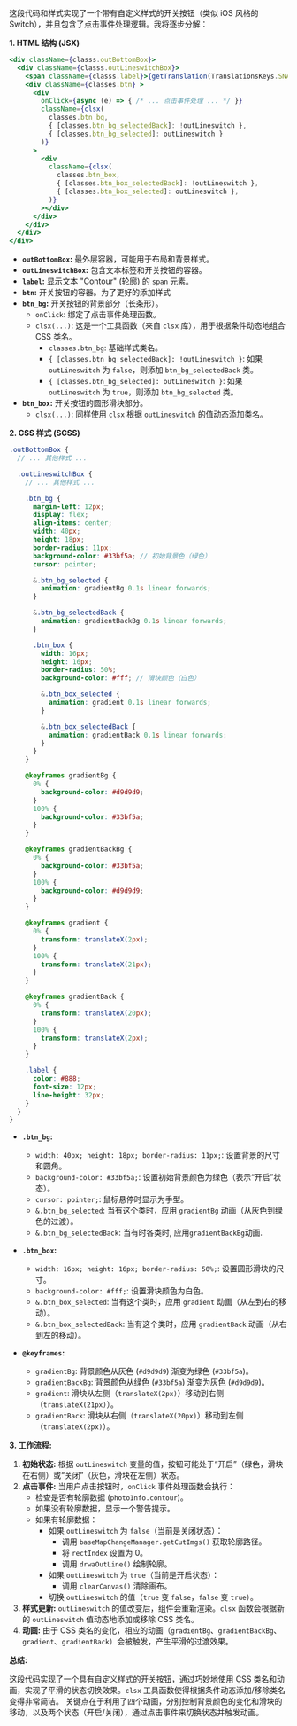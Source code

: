 这段代码和样式实现了一个带有自定义样式的开关按钮（类似 iOS 风格的 Switch），并且包含了点击事件处理逻辑。我将逐步分解：

**1. HTML 结构 (JSX)**

```jsx
<div className={classs.outBottomBox}>
  <div className={classs.outLineswitchBox}>
    <span className={classs.label}>{getTranslation(TranslationsKeys.SNAPSHOT_CONTOUR)}</span>
    <div className={classes.btn} >
      <div
        onClick={async (e) => { /* ... 点击事件处理 ... */ }}
        className={clsx(
          classes.btn_bg,
          { [classes.btn_bg_selectedBack]: !outLineswitch },
          { [classes.btn_bg_selected]: outLineswitch }
        )}
      >
        <div
          className={clsx(
            classes.btn_box,
            { [classes.btn_box_selectedBack]: !outLineswitch },
            { [classes.btn_box_selected]: outLineswitch },
          )}
        ></div>
      </div>
    </div>
  </div>
</div>
```

- **`outBottomBox`:**  最外层容器，可能用于布局和背景样式。
- **`outLineswitchBox`:**  包含文本标签和开关按钮的容器。
- **`label`:**  显示文本 "Contour" (轮廓) 的 `span` 元素。
- **`btn`:** 开关按钮的容器。为了更好的添加样式
- **`btn_bg`:**  开关按钮的背景部分（长条形）。
    -  `onClick`:  绑定了点击事件处理函数。
    -  `clsx(...)`:  这是一个工具函数（来自 `clsx` 库），用于根据条件动态地组合 CSS 类名。
        -  `classes.btn_bg`:  基础样式类名。
        -  `{ [classes.btn_bg_selectedBack]: !outLineswitch }`:  如果 `outLineswitch` 为 `false`，则添加 `btn_bg_selectedBack` 类。
        -  `{ [classes.btn_bg_selected]: outLineswitch }`:  如果 `outLineswitch` 为 `true`，则添加 `btn_bg_selected` 类。
- **`btn_box`:**  开关按钮的圆形滑块部分。
     - `clsx(...)`:  同样使用 `clsx` 根据 `outLineswitch` 的值动态添加类名。

**2. CSS 样式 (SCSS)**

```scss
.outBottomBox {
  // ... 其他样式 ...

  .outLineswitchBox {
    // ... 其他样式 ...

    .btn_bg {
      margin-left: 12px;
      display: flex;
      align-items: center;
      width: 40px;
      height: 18px;
      border-radius: 11px;
      background-color: #33bf5a; // 初始背景色（绿色）
      cursor: pointer;

      &.btn_bg_selected {
        animation: gradientBg 0.1s linear forwards;
      }

      &.btn_bg_selectedBack {
        animation: gradientBackBg 0.1s linear forwards;
      }

      .btn_box {
        width: 16px;
        height: 16px;
        border-radius: 50%;
        background-color: #fff; // 滑块颜色（白色）

        &.btn_box_selected {
          animation: gradient 0.1s linear forwards;
        }

        &.btn_box_selectedBack {
          animation: gradientBack 0.1s linear forwards;
        }
      }
    }

    @keyframes gradientBg {
      0% {
        background-color: #d9d9d9;
      }
      100% {
        background-color: #33bf5a;
      }
    }

    @keyframes gradientBackBg {
      0% {
        background-color: #33bf5a;
      }
      100% {
        background-color: #d9d9d9;
      }
    }

    @keyframes gradient {
      0% {
        transform: translateX(2px);
      }
      100% {
        transform: translateX(21px);
      }
    }

    @keyframes gradientBack {
      0% {
        transform: translateX(20px);
      }
      100% {
        transform: translateX(2px);
      }
    }

    .label {
      color: #888;
      font-size: 12px;
      line-height: 32px;
    }
  }
}
```

- **`.btn_bg`:**
  -   `width: 40px; height: 18px; border-radius: 11px;`:  设置背景的尺寸和圆角。
  -   `background-color: #33bf5a;`:  设置初始背景颜色为绿色（表示“开启”状态）。
  -   `cursor: pointer;`:  鼠标悬停时显示为手型。
  -   `&.btn_bg_selected`:  当有这个类时，应用 `gradientBg` 动画（从灰色到绿色的过渡）。
  -   `&.btn_bg_selectedBack`: 当有时各类时, 应用`gradientBackBg`动画.
- **`.btn_box`:**
  -   `width: 16px; height: 16px; border-radius: 50%;`:  设置圆形滑块的尺寸。
  -   `background-color: #fff;`:  设置滑块颜色为白色。
  -   `&.btn_box_selected`:  当有这个类时，应用 `gradient` 动画（从左到右的移动）。
  -   `&.btn_box_selectedBack`: 当有这个类时，应用 `gradientBack` 动画（从右到左的移动）。

- **`@keyframes`:**
  -   `gradientBg`:  背景颜色从灰色 (`#d9d9d9`) 渐变为绿色 (`#33bf5a`)。
  -   `gradientBackBg`: 背景颜色从绿色 (`#33bf5a`) 渐变为灰色 (`#d9d9d9`)。
  -   `gradient`:  滑块从左侧（`translateX(2px)`）移动到右侧（`translateX(21px)`）。
  -   `gradientBack`:  滑块从右侧（`translateX(20px)`）移动到左侧（`translateX(2px)`）。

**3. 工作流程:**

1.  **初始状态:**  根据 `outLineswitch` 变量的值，按钮可能处于“开启”（绿色，滑块在右侧）或“关闭”（灰色，滑块在左侧）状态。
2.  **点击事件:**  当用户点击按钮时，`onClick` 事件处理函数会执行：
    -   检查是否有轮廓数据 (`photoInfo.contour`)。
    -   如果没有轮廓数据，显示一个警告提示。
    -   如果有轮廓数据：
        -   如果 `outLineswitch` 为 `false`（当前是关闭状态）：
            -   调用 `baseMapChangeManager.getCutImgs()` 获取轮廓路径。
            -   将 `rectIndex` 设置为 0。
            -   调用 `drwaOutLine()` 绘制轮廓。
        -   如果 `outLineswitch` 为 `true`（当前是开启状态）：
            -   调用 `clearCanvas()` 清除画布。
        -   切换 `outLineswitch` 的值（`true` 变 `false`，`false` 变 `true`）。
3.  **样式更新:**  `outLineswitch` 的值改变后，组件会重新渲染。`clsx` 函数会根据新的 `outLineswitch` 值动态地添加或移除 CSS 类名。
4.  **动画:**  由于 CSS 类名的变化，相应的动画（`gradientBg`、`gradientBackBg`、`gradient`、`gradientBack`）会被触发，产生平滑的过渡效果。

**总结:**

这段代码实现了一个具有自定义样式的开关按钮，通过巧妙地使用 CSS 类名和动画，实现了平滑的状态切换效果。`clsx` 工具函数使得根据条件动态添加/移除类名变得非常简洁。  关键点在于利用了四个动画，分别控制背景颜色的变化和滑块的移动，以及两个状态（开启/关闭），通过点击事件来切换状态并触发动画。
